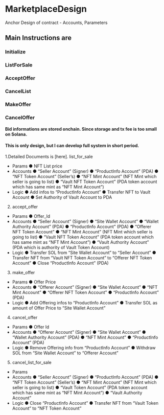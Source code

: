 # MarketplaceDesign
Anchor Design of contract - Accounts, Parameters

## Main Instructions are
### **Initialize**
### **ListForSale**
### **AcceptOffer**
### **CancelList**
### **MakeOffer**
### **CancelOffer**

#### Bid informations are stored onchain. Since storage and tx fee is too small on Solana.

#### This is only design, but I can develop full system in short period.

1.Detailed Documents is [here]. list_for_sale
- Params
● NFT List price
- Accounts
● “Seller Account” (Signer)
● “ProductInfo Account” (PDA)
● “NFT Token Account” (Seller’s)
● “NFT Mint Account” (NFT Mint which seller is going to list)
● “Vault NFT Token Account” (PDA token account which has same mint as
“NFT Mint Account”)
- Logic
● Add infos to “ProductInfo Account”
● Transfer NFT to Vault Account
● Set Authority of Vault Account to PDA
2. accept_offer
- Params
● Offer_Id
- Accounts
● “Seller Account” (Signer)
● “Site Wallet Account”
● “Wallet Authority Account” (PDA)
● “ProductInfo Account” (PDA)
● “Offerer NFT Token Account”
● “NFT Mint Account” (NFT Mint which seller is going to list)
● “Vault NFT Token Account” (PDA token account which has same mint as
“NFT Mint Account”)
● “Vault Authority Account” (PDA which is authority of Vault Token Account)
- Logic
● Transfer SOL from “Site Wallet Account” to “Seller Account”
● Transfer NFT from “Vault NFT Token Account” to “Offerer NFT Token
Account”
● Close “ProductInfo Account” (PDA)
3. make_offer
- Params
● Offer Price
- Accounts
● “Offerer Account” (Signer)
● “Site Wallet Account”
● “NFT Mint Account”
● “Offerer NFT Token Account”
● “ProductInfo Account” (PDA)
- Logic
● Add Offering infos to “ProductInfo Account”
● Transfer SOL as amount of Offer Price to “Site Wallet Account”
4. cancel_offer
- Params
● Offer Id
- Accounts
● “Offerer Account” (Signer)
● “Site Wallet Account”
● “Wallet Authority Account” (PDA)
● “NFT Mint Account”
● “ProductInfo Account” (PDA)
- Logic
● Remove Offering info from “ProductInfo Account”
● Withdraw SOL from “Site Wallet Account” to “Offerer Account”
5. cancel_list_for_sale
- Params
- Accounts
● “Seller Account” (Signer)
● “ProductInfo Account” (PDA)
● “NFT Token Account” (Seller’s)
● “NFT Mint Account” (NFT Mint which seller is going to list)
● “Vault Token Account” (PDA token account which has same mint as “NFT
Mint Account”)
● “Vault Authority Account”
- Logic
● Close “ProductInfo Account”
● Transfer NFT from “Vault Token Account” to “NFT Token Account”
